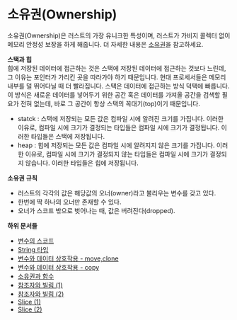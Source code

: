 # 소유권(Ownership)

소유권(Ownership)은 러스트의 가장 유니크한 특성이며, 러스트가 가비지 콜렉터 없이 메모리 안정성 보장을 하게 해줍니다.  더 자세한 내용은 [소유권](https://rinthel.github.io/rust-lang-book-ko/ch04-00-understanding-ownership.html)을 참고하세요. 



**스택과 힙**    
힙에 저장된 데이터에 접근하는 것은 스택에 저장된 데이터에 접근하는 것보다 느린데, 그 이유는 포인터가 가리킨 곳을 따라가야 하기 때문입니다. 현대 프로세서들은 메모리 내부를 덜 뛰어다닐 때 더 빨라집니다. 스택은 데이터에 접근하는 방식 덕택에 빠릅니다.이 방식은 새로운 데이터를 넣어두기 위한 공간 혹은 데이터를 가져올 공간을 검색할 필요가 전혀 없는데, 바로 그 공간이 항상 스택의 꼭대기(top)이기 때문입니다.

* statck : 스택에 저장되는 모든 값은 컴파일 시에 알려진 크기를 가집니다. 이러한 이유로, 컴파일 시에 크기가 결정되는 타입들은 컴파일 시에 크기가 결정됩니다. 이러한 타입들은 스택에 저장됩니다.
* heap : 힙에 저장되는 모든 값은 컴파일 시에 알려지지 않은 크기를 가집니다. 이러한 이유로, 컴파일 시에 크기가 결정되지 않는 타입들은 컴파일 시에 크기가 결정되지 않습니다. 이러한 타입들은 힙에 저장됩니다.


**소유권 규칙**
* 러스트의 각각의 값은 해당값의 오너(owner)라고 불리우는 변수를 갖고 있다.
* 한번에 딱 하나의 오너만 존재할 수 있다.
* 오너가 스코프 밖으로 벗어나는 때, 값은 버려진다(dropped).


**하위 문서들**
* [변수의 스코프](scope/README.md)
* [String 타입](string/README.md)
* [변수와 데이터 상호작용 - move,clone](var-move/README.md) 
* [변수와 데이터 상호작용 - copy](var-copy/README.md)
* [소유권과 함수](owner-func/README.md)
* [참조자와 빌림 (1)](ref-borrow/README.md)
* [참조자와 빌림 (2)](ref-borrow2/README.md)
* [Slice (1)](slice/README.md)
* [Slice (2)](slice2/README.md)









